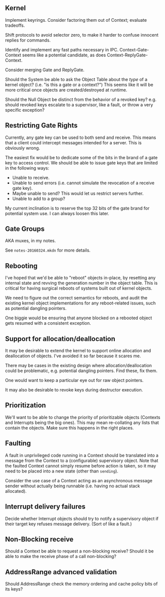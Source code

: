 Kernel
------

Implement keyrings.  Consider factoring them out of Context; evaluate tradeoffs.

Shift protocols to avoid selector zero, to make it harder to confuse innocent
replies for commands.

Identify and implement any fast paths necessary in IPC.  Context-Gate-Context
seems like a potential candidate, as does Context-ReplyGate-Context.

Consider merging Gate and ReplyGate.

Should the System be able to ask the Object Table about the *type* of a kernel
object?  (i.e. "is this a gate or a context?")  This seems like it will be more
critical once objects are created/destroyed at runtime.

Should the Null Object be distinct from the behavior of a revoked key?  e.g.
should revoked keys escalate to a supervisor, like a fault, or throw a very
specific exception?


Restricting Gate Rights
-----------------------

Currently, any gate key can be used to both send and receive.  This means that a
client could intercept messages intended for a server.  This is obviously wrong.

The easiest fix would be to dedicate some of the bits in the brand of a gate key
to access control.  We should be able to issue gate keys that are limited in the
following ways:
- Unable to receive.
- Unable to send errors (i.e. cannot simulate the revocation of a receive gate
  key).
- Maybe unable to send?  This would let us restrict servers further.
- Unable to add to a group?

My current inclination is to reserve the top 32 bits of the gate brand for
potential system use.  I can always loosen this later.


Gate Groups
-----------

AKA muxes, in my notes.

See `notes-20160324.mkdn` for more details.


Rebooting
---------

I've hoped that we'd be able to "reboot" objects in-place, by resetting any
internal state and revving the generation number in the object table.  This is
critical for having surgical reboots of systems built out of kernel objects.

We need to figure out the correct semantics for reboots, and audit the existing
kernel object implementations for any reboot-related issues, such as potential
dangling pointers.

One biggie would be ensuring that anyone blocked on a rebooted object gets
resumed with a consistent exception.


Support for allocation/deallocation
-----------------------------------

It may be desirable to extend the kernel to support online allocation and
deallocation of objects.  I've avoided it so far because it scares me.

There may be cases in the existing design where allocation/deallocation could be
problematic, e.g. potential dangling pointers.  Find these, fix them.

One would want to keep a particular eye out for raw object pointers.

It may also be desirable to revoke keys during destructor execution.


Prioritization
--------------

We'll want to be able to change the priority of prioritizable objects (Contexts
and Interrupts being the big ones).  This may mean re-collating any lists that
contain the objects.  Make sure this happens in the right places.


Faulting
--------

A fault in unprivileged code running in a Context should be translated into a
message from the Context to a (configurable) supervisory object.  Note that the
faulted Context cannot simply resume before action is taken, so it may need to
be placed into a new state (other than `sending`).

Consider the use case of a Context acting as an asynchronous message sender
without actually being runnable (i.e. having no actual stack allocated).


Interrupt delivery failures
---------------------------

Decide whether Interrupt objects should try to notify a supervisory object if
their target key refuses message delivery.  (Sort of like a fault.)


Non-Blocking receive
--------------------

Should a Context be able to request a non-blocking receive?  Should it be able
to make the receive phase of a call non-blocking?


AddressRange advanced validation
--------------------------------

Should AddressRange check the memory ordering and cache policy bits of its keys?
